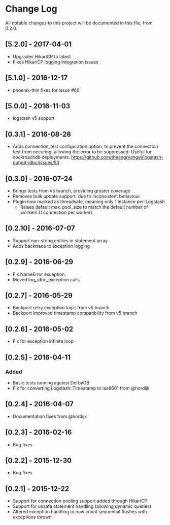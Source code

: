 # Change Log
All notable changes to this project will be documented in this file, from 0.2.0.

## [5.2.0] - 2017-04-01
  - Upgrades HikariCP to latest
  - Fixes HikariCP logging integration issues

## [5.1.0] - 2016-12-17
  - phoenix-thin fixes for issue #60

## [5.0.0] - 2016-11-03
  - logstash v5 support

## [0.3.1] - 2016-08-28
  - Adds connection_test configuration option, to prevent the connection test from occuring, allowing the error to be suppressed.
    Useful for cockroachdb deployments. https://github.com/theangryangel/logstash-output-jdbc/issues/53 

## [0.3.0] - 2016-07-24
  - Brings tests from v5 branch, providing greater coverage
  - Removes bulk update support, due to inconsistent behaviour
  - Plugin now marked as threadsafe, meaning only 1 instance per-Logstash
    - Raises default max_pool_size to match the default number of workers (1 connection per worker)

## [0.2.10] - 2016-07-07
  - Support non-string entries in statement array
  - Adds backtrace to exception logging

## [0.2.9] - 2016-06-29
  - Fix NameError exception. 
  - Moved log_jdbc_exception calls

## [0.2.7] - 2016-05-29
  - Backport retry exception logic from v5 branch
  - Backport improved timestamp compatibility from v5 branch

## [0.2.6] - 2016-05-02
  - Fix for exception infinite loop

## [0.2.5] - 2016-04-11
### Added
  - Basic tests running against DerbyDB
  - Fix for converting Logstash::Timestamp to iso8601 from @hordijk

## [0.2.4] - 2016-04-07
  - Documentation fixes from @hordijk

## [0.2.3] - 2016-02-16
  - Bug fixes

## [0.2.2] - 2015-12-30
  - Bug fixes

## [0.2.1] -  2015-12-22
  - Support for connection pooling support added through HikariCP
  - Support for unsafe statement handling (allowing dynamic queries)
  - Altered exception handling to now count sequential flushes with exceptions thrown
